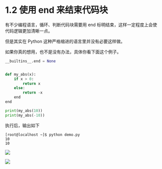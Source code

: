 # 1.2 使用 end 来结束代码块
有不少编程语言，循环、判断代码块需要用 end 标明结束，这样一定程度上会使代码逻辑更加清晰一点。

但是其实在 Python 这种严格缩进的语言里并没有必要这样做。

如果你真的想用，也不是没有办法，具体你看下面这个例子。

```python
__builtins__.end = None


def my_abs(x):
    if x > 0:
        return x
    else:
        return -x
    end
end

print(my_abs(10))
print(my_abs(-10))
```

执行后，输出如下

```shell
[root@localhost ~]$ python demo.py 
10
10
```



![](http://image.iswbm.com/20200804124133.png)

![](http://image.iswbm.com/20200607174235.png)
